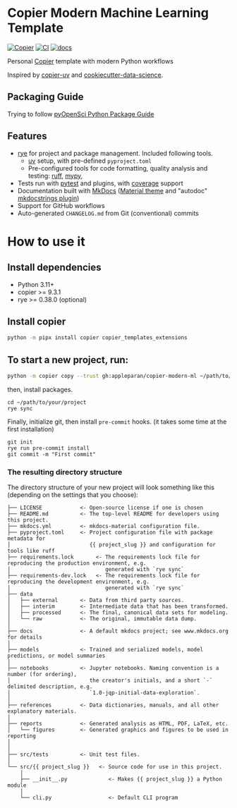 # Copier Modern Machine Learning Template

[![Copier](https://img.shields.io/endpoint?url=https://raw.githubusercontent.com/copier-org/copier/master/img/badge/badge-grayscale-inverted-border-orange.json)](https://github.com/copier-org/copier)
[![CI](https://github.com/appleparan/copier-modern-ml/actions/workflows/ci.yml/badge.svg)](https://github.com/appleparan/copier-modern-ml/actions?query=workflow%3Aci)
[![docs](https://readthedocs.org/projects/copier-modern-ml/badge/?version=latest)](https://copier-modern-ml.readthedocs.io/en/latest/?badge=latest)

Personal [Copier](https://copier.readthedocs.io/en/stable/) template with modern Python workflows

Inspired by [copier-uv](https://github.com/pawamoy/copier-uv) and [cookiecutter-data-science](https://github.com/drivendataorg/cookiecutter-data-science).

## Packaging Guide

Trying to follow [pyOpenSci Python Package Guide](https://www.pyopensci.org/python-package-guide/index.html)

## Features

- [rye](https://github.com/astral-sh/rye) for project and package management. Included following tools.
    - [uv](https://github.com/astral-sh/uv) setup, with pre-defined `pyproject.toml`
    - Pre-configured tools for code formatting, quality analysis and testing: [ruff](https://github.com/charliermarsh/ruff),
  [mypy](https://github.com/python/mypy),
- Tests run with [pytest](https://github.com/pytest-dev/pytest) and plugins, with [coverage](https://github.com/nedbat/coveragepy) support
- Documentation built with [MkDocs](https://github.com/mkdocs/mkdocs)
  ([Material theme](https://github.com/squidfunk/mkdocs-material)
  and "autodoc" [mkdocstrings plugin](https://github.com/mkdocstrings/mkdocstrings))
- Support for GitHub workflows
- Auto-generated `CHANGELOG.md` from Git (conventional) commits


# How to use it
## Install dependencies
* Python 3.11+
* copier >= 9.3.1
* rye >= 0.38.0 (optional)

## Install copier
```bash
python -m pipx install copier copier_templates_extensions
```

## To start a new project, run:
```bash
python -m copier copy --trust gh:appleparan/copier-modern-ml ~/path/to/your/project
```

then, install packages.

```
cd ~/path/to/your/project
rye sync
```

Finally, initialize git, then install `pre-commit` hooks. (it takes some time at the first installation)
```
git init
rye run pre-commit install
git commit -m "First commit"
```

### The resulting directory structure

The directory structure of your new project will look something like this (depending on the settings that you choose):

```
├── LICENSE            <- Open-source license if one is chosen
├── README.md          <- The top-level README for developers using this project.
├── mkdocs.yml         <- mkdocs-material configuration file.
├── pyproject.toml     <- Project configuration file with package metadata for
│                         {{ project_slug }} and configuration for tools like ruff
├── requirements.lock       <- The requirements lock file for reproducing the production environment, e.g.
│                              generated with `rye sync`
├── requirements-dev.lock   <- The requirements lock file for reproducing the development environment, e.g.
│                              generated with `rye sync`
├── data
│   ├── external       <- Data from third party sources.
│   ├── interim        <- Intermediate data that has been transformed.
│   ├── processed      <- The final, canonical data sets for modeling.
│   └── raw            <- The original, immutable data dump.
│
├── docs               <- A default mkdocs project; see www.mkdocs.org for details
│
├── models             <- Trained and serialized models, model predictions, or model summaries
│
├── notebooks          <- Jupyter notebooks. Naming convention is a number (for ordering),
│                         the creator's initials, and a short `-` delimited description, e.g.
│                         `1.0-jqp-initial-data-exploration`.
│
├── references         <- Data dictionaries, manuals, and all other explanatory materials.
│
├── reports            <- Generated analysis as HTML, PDF, LaTeX, etc.
│   └── figures        <- Generated graphics and figures to be used in reporting
│
│
├── src/tests          <- Unit test files.
│
└── src/{{ project_slug }}   <- Source code for use in this project.
    │
    ├── __init__.py             <- Makes {{ project_slug }} a Python module
    │
    └── cli.py                  <- Default CLI program
```
